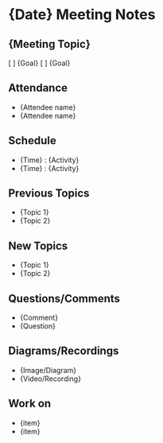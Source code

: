 # {Date} Meeting Notes

## {Meeting Topic}
[ ] {Goal}
[ ] {Goal}

## Attendance
- {Attendee name}
- {Attendee name}

## Schedule
- {Time} : {Activity}
- {Time} : {Activity}

## Previous Topics
- {Topic 1}
- {Topic 2}

## New Topics
- {Topic 1}
- {Topic 2}

## Questions/Comments
- {Comment}
- {Question}

## Diagrams/Recordings
- {Image/Diagram}
- {Video/Recording}

## Work on
- {item}
- {item}